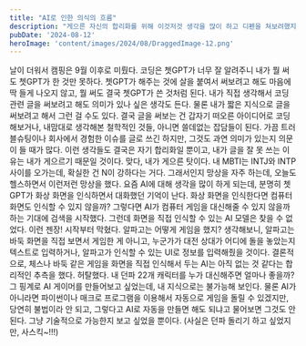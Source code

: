 ```yaml
---
title: "AI로 인한 의식의 흐름"
description: "게으른 자신의 합리화를 위해 이것저것 생각을 많이 하고 디펜을 쳐보려했지만 실패하고 게으른 것을 인정하면서 결론은 이상한 곳을 향하는데..."
pubDate: '2024-08-12'
heroImage: 'content/images/2024/08/DraggedImage-12.png'
---
```


날이 더워서 캠핑은 9월 이후로 미뤘다. 코딩은 쳇GPT가 너무 잘 알려주니 내가 뭘 써도 쳇GPT가 한 것만 못하다. 쳇GPT가 해주는 것에 살을 붙여서 써보려고 해도 마음에 딱 들게 나오지 않고, 뭘 써도 결국 쳇GPT가 쓴 것처럼 된다. 내가 직접 생각해서 코딩 관련 글을 써보려고 해도 의미가 있나 싶은 생각도 든다. 물론 내가 짧은 지식으로 글을 써보려고 해서 그런 걸 수도 있다. 결국 글을 써보는 건 갑자기 떠오른 아이디어로 코딩해보거나, 내맘대로 생각해본 철학적인 것들, 아니면 쓸데없는 잡담들이 된다. 가끔 트러블슈팅이나 회사에서 경험한 이슈를 글로 쓰긴 하지만, 그것도 과연 의미가 있는지 의문이 들 때가 많다. 이런 생각들도 결국은 자기 합리화일 뿐이고, 내가 글을 잘 못 쓰는 이유는 내가 게으르기 때문일 것이다. 맞다, 내가 게으른 탓이다.
내 MBTI는 INTJ와 INTP 사이를 오가는데, 확실한 건 N이 강하다는 거다. 그래서인지 망상을 자주 하는데, 오늘도 헬스하면서 이런저런 망상을 했다. 요즘 AI에 대해 생각을 많이 하게 되는데, 분명히 쳇GPT가 화상 화면을 인식하면서 대화했던 기억이 난다. 화상 화면을 인식한다면 컴퓨터 화면도 인식할 수 있지 않을까? 그렇다면 AI가 컴퓨터 게임을 대신해줄 수 있지 않을까 하는 기대에 검색을 시작했다. 그런데 화면을 직접 인식할 수 있는 AI 모델은 찾을 수 없었다. 이런 젠장! 시작부터 막혔다.
알파고는 어떻게 게임을 했지? 생각해보니, 알파고는 바둑 화면을 직접 보면서 게임한 게 아니고, 누군가가 대전 상대가 어디에 돌을 놓았는지 텍스트로 입력하거나, 알파고가 인식할 수 있는 UI로 정보를 입력해줬을 것이다. 결론적으로, 체스나 바둑 같은 게임을 화면을 직접 인식해서 두는 AI는 아직 없는 것 같다는 합리적인 추측을 했다. 허탈했다.
내 던파 22개 캐릭터를 누가 대신해주면 얼마나 좋을까? 그 핑계로 AI 게이머를 만들어보고 싶었는데, 내 지식으로는 불가능해 보인다. 물론 AI가 아니라면 파이썬이나 매크로 프로그램을 이용해서 자동으로 게임을 돌릴 수 있겠지만, 당연히 불법이라 안 되고, 그렇다고 AI로 자동을 만들면 해도 되냐고 물어보면 그것도 안 된다. 그냥 기술적으로 가능한지 보고 싶었을 뿐이다. (사실은 던파 돌리기 하고 싶었지만, 사스킥~!!!)